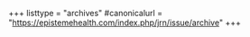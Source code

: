 +++
listtype = "archives"
#canonicalurl = "https://epistemehealth.com/index.php/jrn/issue/archive"
+++